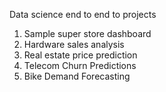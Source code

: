 Data science end to end to projects

1. Sample super store dashboard
2. Hardware sales analysis
3. Real estate price prediction
4. Telecom Churn Predictions
5. Bike Demand Forecasting
